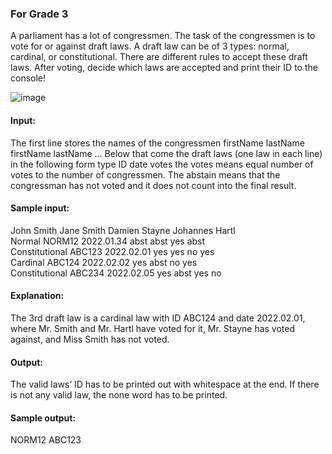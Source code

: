 ### For Grade 3
A parliament has a lot of congressmen. The task of the congressmen is to vote for or against draft laws. A 
draft law can be of 3 types: normal, cardinal, or constitutional. There are different rules to accept these draft 
laws. After voting, decide which laws are accepted and print their ID to the console!

![image](https://github.com/user-attachments/assets/14dabdaf-22cf-438f-9f10-8154dd8335c2)

#### Input: 
The first line stores the names of the congressmen 
firstName lastName firstName lastName … 
Below that come the draft laws (one law in each line) in the following form 
type ID date votes 
the votes means equal number of votes to the number of congressmen. The abstain means that the 
congressman has not voted and it does not count into the final result. 

#### Sample input: 
John Smith Jane Smith Damien Stayne Johannes Hartl 
<br> Normal NORM12 2022.01.34 abst abst yes abst 
<br> Constitutional ABC123 2022.02.01 yes yes no yes 
<br> Cardinal ABC124 2022.02.02 yes abst no yes 
<br> Constitutional ABC234 2022.02.05 yes abst yes no 

#### Explanation: 
The 3rd draft law is a cardinal law with ID ABC124 and date 2022.02.01, where Mr. Smith and Mr. Hartl have 
voted for it, Mr. Stayne has voted against, and Miss Smith has not voted.  

#### Output: 
The valid laws’ ID has to be printed out with whitespace at the end. 
If there is not any valid law, the none word has to be printed. 
#### Sample output: 
NORM12 ABC123 
